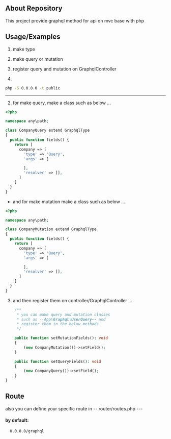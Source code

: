
## About Repository

This project provide graphql method for api on mvc base with php



## Usage/Examples

1. make type

2. make query or mutation

3. register query and mutation on GraphqlController

4.
```bash 
php -S 0.0.0.0 -t public
```

----
2. for make query, make a class such as below ...

```php
<?php

namespace any\path;

class CompanyQuery extend GraphqlType
{
  public function fields() {
    return [
      company => [
        'type' => 'Query',
        'args' => [

        ],
        'resolver' => [],
      ]
    ]
  }
}
```

- and for make mutation make a class such as below ...

```php
<?php

namespace any\path;

class CompanyMutation extend GraphqlType
{
  public function fields() {
    return [
      company => [
        'type' => 'Query',
        'args' => [

        ],
        'resolver' => [],
      ]
    ]
  }
}
```
3. and then register them on controller/GraphqlController ...

```php
    /**
     * you can make query and mutation classes
     * such as --App\Graphql\UserQuery-- and
     * register them in the below methods
     */

    public function setMutationFields(): void
    {
        (new CompanyMutation())->setField();
    }

    public function setQueryFields(): void
    {
        (new CompanyQuery())->setField();
    }
}

```



## Route

also you can define your specific route in
-- router/routes.php ---
#### by default:


```http
  0.0.0.0/graphql
```